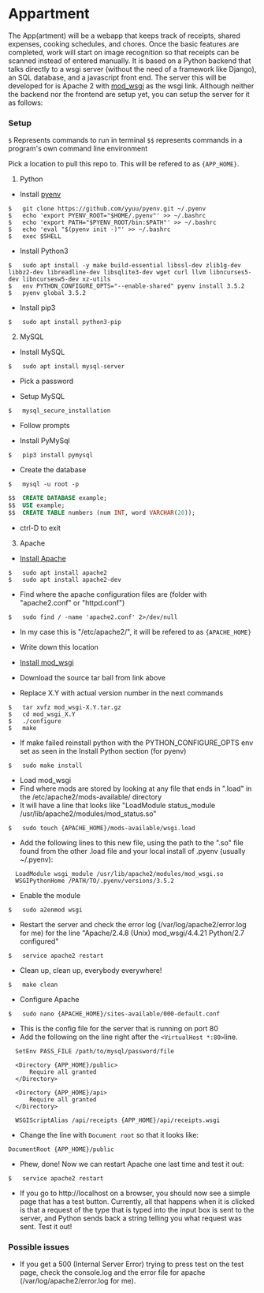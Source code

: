 # Appartment

The App(artment) will be a webapp that keeps track of receipts, shared expenses, cooking schedules, and chores. Once the basic features are completed, work will start on image recognition so that receipts can be scanned instead of entered manually. It is based on a Python backend that talks directly to a wsgi server (without the need of a framework like Django), an SQL database, and a javascript front end. The server this will be developed for is Apache 2 with [mod_wsgi](https://modwsgi.readthedocs.io/en/develop/) as the wsgi link. Although neither the backend nor the frontend are setup yet, you can setup the server for it as follows:

### Setup
`$` Represents commands to run in terminal
`$$` represents commands in a program's own command line environment

Pick a location to pull this repo to. This will be refered to as `{APP_HOME}`.

1. Python

  -	Install [pyenv](https://github.com/yyuu/pyenv#basic-github-checkout)
  ```shell
$	git clone https://github.com/yyuu/pyenv.git ~/.pyenv
$	echo 'export PYENV_ROOT="$HOME/.pyenv"' >> ~/.bashrc
$	echo 'export PATH="$PYENV_ROOT/bin:$PATH"' >> ~/.bashrc
$	echo 'eval "$(pyenv init -)"' >> ~/.bashrc
$	exec $SHELL
 ```
  -	Install Python3
  ```shell
$	sudo apt install -y make build-essential libssl-dev zlib1g-dev libbz2-dev libreadline-dev libsqlite3-dev wget curl llvm libncurses5-dev libncursesw5-dev xz-utils
$	env PYTHON_CONFIGURE_OPTS="--enable-shared" pyenv install 3.5.2
$	pyenv global 3.5.2
```
  -	Install pip3
  ```shell
$	sudo apt install python3-pip
```

2. MySQL

  -	Install MySQL
  ```shell
$	sudo apt install mysql-server
```
  -	Pick a password

  -	Setup MySQL
  ```shell
$	mysql_secure_installation
```
  -	Follow prompts

  -	Install PyMySql
  ```shell
$	pip3 install pymysql
```
  -	Create the database
  ```shell
$	mysql -u root -p
```
  ```SQL
$$	CREATE DATABASE example;
$$	USE example;
$$	CREATE TABLE numbers (num INT, word VARCHAR(20));
```
  -	ctrl-D to exit
  
3. Apache

  -	[Install Apache](https://www.digitalocean.com/community/tutorials/how-to-set-up-an-apache-mysql-and-python-lamp-server-without-frameworks-on-ubuntu-14-04)
  ```shell
$	sudo apt install apache2
$	sudo apt install apache2-dev
```
  -	Find where the apache configuration files are (folder with "apache2.conf" or "httpd.conf")
  ```shell
$	sudo find / -name 'apache2.conf' 2>/dev/null
```
  -	In my case this is "/etc/apache2/", it will be refered to as `{APACHE_HOME}`
  -	Write down this location

  -	[Install mod_wsgi](http://modwsgi.readthedocs.io/en/develop/user-guides/quick-installation-guide.html)
  - Download the source tar ball from link above
  -	Replace X.Y with actual version number in the next commands
  ```shell
$	tar xvfz mod_wsgi-X.Y.tar.gz
$	cd mod_wsgi_X.Y
$	./configure
$	make
```
  -	If make failed reinstall python with the PYTHON_CONFIGURE_OPTS env set as seen in the Install Python section (for pyenv)
  ```shell
$	sudo make install
```
  -	Load mod_wsgi
  -	Find where mods are stored by looking at any file that ends in ".load" in the /etc/apache2/mods-available/ directory
  -	It will have a line that looks like "LoadModule status_module /usr/lib/apache2/modules/mod_status.so"
  ```shell
$	sudo touch {APACHE_HOME}/mods-available/wsgi.load
```
  -	Add the following lines to this new file, using the path to the ".so" file found from the other .load file and your local install of .pyenv (usually ~/.pyenv):
  ```
	LoadModule wsgi_module /usr/lib/apache2/modules/mod_wsgi.so
	WSGIPythonHome /PATH/TO/.pyenv/versions/3.5.2
```
  -	Enable the module
  ```shell
$	sudo a2enmod wsgi
```
  -	Restart the server and check the error log (/var/log/apache2/error.log for me) for the line "Apache/2.4.8 (Unix) mod_wsgi/4.4.21 Python/2.7 configured"
  ```shell
$	service apache2 restart
```
  -	Clean up, clean up, everybody everywhere!
  ```shell
$	make clean
```
  -	Configure Apache
  ```shell
$	sudo nano {APACHE_HOME}/sites-available/000-default.conf
```
  -	This is the config file for the server that is running on port 80
  -	Add the following on the line right after the `<VirtualHost *:80>`line.
  ```
	SetEnv PASS_FILE /path/to/mysql/password/file
  
	<Directory {APP_HOME}/public>
		Require all granted
	</Directory>

	<Directory {APP_HOME}/api>
		Require all granted
	</Directory>

	WSGIScriptAlias /api/receipts {APP_HOME}/api/receipts.wsgi
```
  -	Change the line with `Document root` so that it looks like:
  ```
  DocumentRoot {APP_HOME}/public
 ```
  - Phew, done! Now we can restart Apache one last time and test it out:
  ```shell
$	service apache2 restart
```
  - If you go to http://localhost on a browser, you should now see a simple page that has a test button. Currently, all that happens when it is clicked is that a request of the type that is typed into the input box is sent to the server, and Python sends back a string telling you what request was sent. Test it out!

### Possible issues
- If you get a 500 (Internal Server Error) trying to press test on the test page, check the console.log and the error file for apache (/var/log/apache2/error.log for me).
